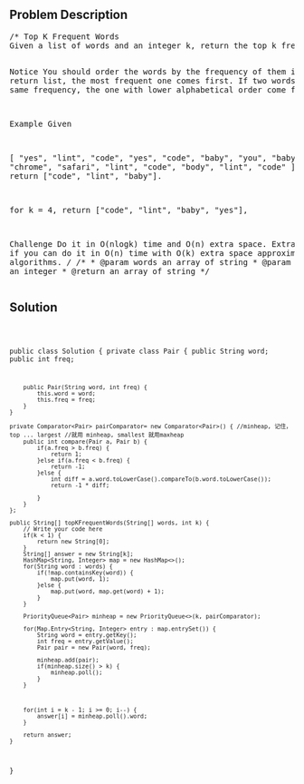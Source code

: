 <!--
<style>
  body { font-family: Arial, sans-serif; }
  .container { max-width: 100%; margin: auto; padding: 20px; }
  .comment-block { background-color: #f9f9f9; padding: 10px; border-left: 5px solid #ccc; max-width: 50%; margin: auto; word-wrap: break-word; white-space: pre-wrap; }
  .code-block { background-color: #f4f4f4; padding: 10px; border: 1px solid #ddd; }
</style>
-->

<div class='container'>
<h2>Problem Description</h2>
<div class='comment-block'>
<pre>
/* Top K Frequent Words
Given a list of words and an integer k, return the top k frequent words in the list.

Notice
You should order the words by the frequency of them in the return list, the most frequent one comes first. 
If two words has the same frequency, the one with lower alphabetical order come first.

Example
Given

[
    "yes", "lint", "code",
    "yes", "code", "baby",
    "you", "baby", "chrome",
    "safari", "lint", "code",
    "body", "lint", "code"
]
for k = 3, return ["code", "lint", "baby"].

for k = 4, return ["code", "lint", "baby", "yes"],


Challenge 
Do it in O(nlogk) time and O(n) extra space.
Extra points if you can do it in O(n) time with O(k) extra space approximation algorithms.
*/
    /**
     * @param words an array of string
     * @param k an integer
     * @return an array of string
     */
</pre>
</div>

<h2>Solution</h2>
<div class='code-block'>
<pre><code class='language-java'>

public class Solution {
    private class Pair {
        public String word;
        public int freq;
        
        public Pair(String word, int freq) {
            this.word = word;
            this.freq = freq;
        }
    }
    
    private Comparator<Pair> pairComparator= new Comparator<Pair>() { //minheap, 记住， top ... largest //就用 minheap, smallest 就用maxheap
        public int compare(Pair a, Pair b) {
            if(a.freq > b.freq) {
                return 1;
            }else if(a.freq < b.freq) {
                return -1;
            }else {
                int diff = a.word.toLowerCase().compareTo(b.word.toLowerCase());
                return -1 * diff;

            }
        }
    };
    
    public String[] topKFrequentWords(String[] words, int k) {
        // Write your code here
        if(k < 1) {
            return new String[0];
        }
        String[] answer = new String[k];
        HashMap<String, Integer> map = new HashMap<>();
        for(String word : words) {
            if(!map.containsKey(word)) {
                map.put(word, 1);
            }else {
                map.put(word, map.get(word) + 1);
            }
        }
        
        PriorityQueue<Pair> minheap = new PriorityQueue<>(k, pairComparator);
        
        for(Map.Entry<String, Integer> entry : map.entrySet()) {
            String word = entry.getKey();
            int freq = entry.getValue();
            Pair pair = new Pair(word, freq);
            
            minheap.add(pair);
            if(minheap.size() > k) {
                minheap.poll();
            }
        }
        
        
        
        for(int i = k - 1; i >= 0; i--) {
            answer[i] = minheap.poll().word;
        }
        
        return answer;
    }
}</code></pre>
</div>
</div>
